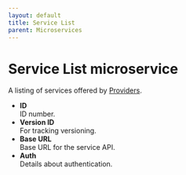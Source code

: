 ```yaml
---
layout: default
title: Service List
parent: Microservices
---
```

# Service List microservice

A listing of services offered by [Providers](/microservices/provider.html).

- **ID**<br />
  ID number.
- **Version ID**<br />
  For tracking versioning.
- **Base URL**<br />
  Base URL for the service API.
- **Auth**<br />
  Details about authentication.